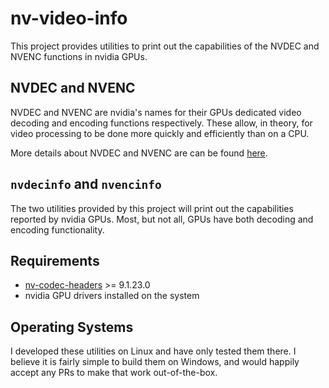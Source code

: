 nv-video-info
=============

This project provides utilities to print out the capabilities of the NVDEC and
NVENC functions in nvidia GPUs.

NVDEC and NVENC
---------------

NVDEC and NVENC are nvidia's names for their GPUs dedicated video decoding and
encoding functions respectively. These allow, in theory, for video processing
to be done more quickly and efficiently than on a CPU.

More details about NVDEC and NVENC are can be found
[here](https://developer.nvidia.com/nvidia-video-codec-sdk).

`nvdecinfo` and `nvencinfo`
---------------------------

The two utilities provided by this project will print out the capabilities
reported by nvidia GPUs. Most, but not all, GPUs have both decoding and
encoding functionality.

Requirements
------------

* [nv-codec-headers](https://git.videolan.org/?p=ffmpeg/nv-codec-headers.git) >= 9.1.23.0
* nvidia GPU drivers installed on the system

Operating Systems
-----------------

I developed these utilities on Linux and have only tested them there. I believe
it is fairly simple to build them on Windows, and would happily accept any PRs
to make that work out-of-the-box.
